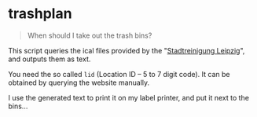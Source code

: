 # trashplan

> When should I take out the trash bins?

This script queries the ical files provided by the "[Stadtreinigung Leipzig](https://www.stadtreinigung-leipzig.de)", and outputs them as text.


You need the so called ``lid`` (Location ID – 5 to 7 digit code). It can be obtained by querying the website manually.

I use the generated text to print it on my label printer, and put it next to the bins...


